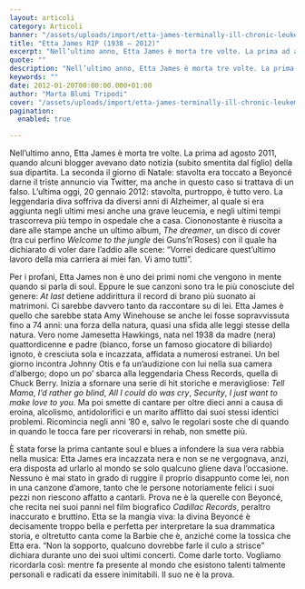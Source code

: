 ```yaml
---
layout: articoli
category: Articoli
banner: "/assets/uploads/import/etta-james-terminally-ill-chronic-leukemia-600x390.jpg"
title: "Etta James RIP (1938 – 2012)"
excerpt: "Nell’ultimo anno, Etta James è morta tre volte. La prima ad agosto 2011, quando alcuni blogger avevano dato notizia (subito smentita dal figlio) della sua dipartita. La seconda il giorno di Natale: stavolta era toccato a Beyoncé darne il triste annuncio via Twitter, ma anche in questo caso si trattava di un falso. L’ultima oggi, [&hellip"
quote: ""
description: "Nell’ultimo anno, Etta James è morta tre volte. La prima ad agosto 2011, quando alcuni blogger avevano dato notizia (subito smentita dal figlio) della sua dipartita. La seconda il giorno di Natale: stavolta era toccato a Beyoncé darne il triste annuncio via Twitter, ma anche in questo caso si trattava di un falso. L’ultima oggi, [&hellip"
keywords: ""
date: 2012-01-20T00:00:00.000+01:00
author: "Marta Blumi Tripodi"
cover: "/assets/uploads/import/etta-james-terminally-ill-chronic-leukemia-600x390.jpg"
pagination:
  enabled: true

---
```


Nell’ultimo anno, Etta James è morta tre volte. La prima ad agosto 2011, quando alcuni blogger avevano dato notizia (subito smentita dal figlio) della sua dipartita. La seconda il giorno di Natale: stavolta era toccato a Beyoncé darne il triste annuncio via Twitter, ma anche in questo caso si trattava di un falso. L’ultima oggi, 20 gennaio 2012: stavolta, purtroppo, è tutto vero. La leggendaria diva soffriva da diversi anni di Alzheimer, al quale si era aggiunta negli ultimi mesi anche una grave leucemia, e negli ultimi tempi trascorreva più tempo in ospedale che a casa. Ciononostante è riuscita a dare alle stampe anche un ultimo album, _The dreamer_, un disco di cover (tra cui perfino _Welcome to the jungle_ dei Guns’n’Roses) con il quale ha dichiarato di voler dare l’addio alle scene: “Vorrei dedicare quest’ultimo lavoro della mia carriera ai miei fan. Vi amo tutti”.

Per i profani, Etta James non è uno dei primi nomi che vengono in mente quando si parla di soul. Eppure le sue canzoni sono tra le più conosciute del genere: _At last_ detiene addirittura il record di brano più suonato ai matrimoni. Ci sarebbe davvero tanto da raccontare su di lei. Etta James è quello che sarebbe stata Amy Winehouse se anche lei fosse sopravvissuta fino a 74 anni: una forza della natura, quasi una sfida alle leggi stesse della natura. Vero nome Jamesetta Hawkings, nata nel 1938 da madre (nera) quattordicenne e padre (bianco, forse un famoso giocatore di biliardo) ignoto, è cresciuta sola e incazzata, affidata a numerosi estranei. Un bel giorno incontra Johnny Otis e fa un’audizione con lui nella sua camera d’albergo; dopo un po’ sbarca alla leggendaria Chess Records, quella di Chuck Berry. Inizia a sfornare una serie di hit storiche e meravigliose: _Tell Mama_, _I’d rather go blind_, _All I could do was cry_, _Security_, _I just want to make love to you._ Ma poi smette di cantare per oltre dieci anni a causa di eroina, alcolismo, antidolorifici e un marito afflitto dai suoi stessi identici problemi. Ricomincia negli anni ’80 e, salvo le regolari soste che di quando in quando le tocca fare per ricoverarsi in rehab, non smette più.

È stata forse la prima cantante soul e blues a infondere la sua vera rabbia nella musica: Etta James era incazzata nera e non se ne vergognava, anzi, era disposta ad urlarlo al mondo se solo qualcuno gliene dava l’occasione. Nessuno è mai stato in grado di ruggire il proprio disappunto come lei, non in una canzone d’amore, tanto che le persone notoriamente felici i suoi pezzi non riescono affatto a cantarli. Prova ne è la querelle con Beyoncé, che recita nei suoi panni nel film biografico _Cadillac Records_, peraltro inaccurato e bruttino. Etta se la mangia viva: la divina Beyoncé è decisamente troppo bella e perfetta per interpretare la sua drammatica storia, e oltretutto canta come la Barbie che è, anziché come la tossica che Etta era. “Non la sopporto, qualcuno dovrebbe farle il culo a strisce” dichiara durante uno dei suoi ultimi concerti. Come darle torto. Vogliamo ricordarla così: mentre fa presente al mondo che esistono talenti talmente personali e radicati da essere inimitabili. Il suo ne è la prova.